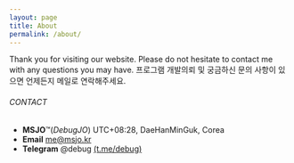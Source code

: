 ```yaml
---
layout: page
title: About
permalink: /about/
---
```


Thank you for visiting our website. Please do not hesitate to contact me with any questions you may have. 프로그램 개발의뢰 및 궁금하신 문의 사항이 있으면 언제든지 메일로 연락해주세요.

###### CONTACT
* **MSJO**™(*DebugJO*) UTC+08:28, DaeHanMinGuk, Corea
* **Email** me@msjo.kr
* **Telegram** @debug [(t.me/debug)](https://t.me/debug)
